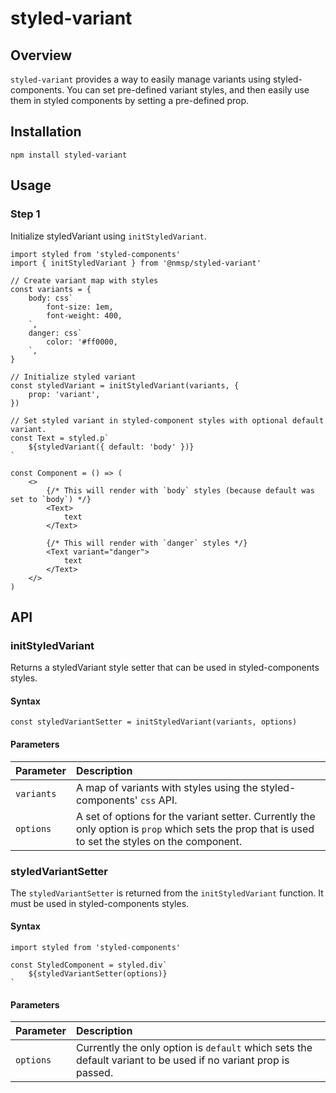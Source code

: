# styled-variant

## Overview
`styled-variant` provides a way to easily manage variants using styled-components. You can set
pre-defined variant styles, and then easily use them in styled components by setting a pre-defined
prop.

## Installation
`npm install styled-variant`

## Usage
### Step 1
Initialize styledVariant using `initStyledVariant`.
```
import styled from 'styled-components'
import { initStyledVariant } from '@nmsp/styled-variant'

// Create variant map with styles
const variants = {
	body: css`
		font-size: 1em,
		font-weight: 400,
	`,
	danger: css`
		color: '#ff0000,
	`,
}

// Initialize styled variant
const styledVariant = initStyledVariant(variants, {
	prop: 'variant',
})

// Set styled variant in styled-component styles with optional default variant.
const Text = styled.p`
	${styledVariant({ default: 'body' })}
`

const Component = () => (
	<>
		{/* This will render with `body` styles (because default was set to `body`) */}
		<Text>
			text
		</Text>

		{/* This will render with `danger` styles */}
		<Text variant="danger">
			text
		</Text>
	</>
)
```

## API

### initStyledVariant
Returns a styledVariant style setter that can be used in styled-components styles.

#### Syntax
`const styledVariantSetter = initStyledVariant(variants, options)`

#### Parameters
| Parameter  | Description                                                                                                                                       |
|:-----------|:--------------------------------------------------------------------------------------------------------------------------------------------------|
| `variants` | A map of variants with styles using the styled-components' `css` API.                                                                             |
| `options`  | A set of options for the variant setter. Currently the only option is `prop` which sets the prop that is used to set the styles on the component. |

### styledVariantSetter
The `styledVariantSetter` is returned from the `initStyledVariant` function. It must be used in styled-components styles.

#### Syntax
```
import styled from 'styled-components'

const StyledComponent = styled.div`
	${styledVariantSetter(options)}
`
```

#### Parameters
| Parameter  | Description                                                                                                    |
|:-----------|:---------------------------------------------------------------------------------------------------------------|
| `options`  | Currently the only option is `default` which sets the default variant to be used if no variant prop is passed. |
